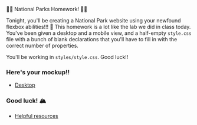  🐻🌲 National Parks Homework! 🐻🌲

Tonight, you'll be creating a National Park website using your newfound flexbox abilities!!! 💪 This homework is a lot like the lab we did in class today. You've been given a desktop and a mobile view, and a half-empty `style.css` file with a bunch of blank declarations that you'll have to fill in with the correct number of properties.

You'll be working in `styles/style.css`. Good luck!!

### Here's your mockup!!

- [Desktop](https://git.generalassemb.ly/sei-jeddah/HW_W02_D02_Flexbox/blob/master/mockup/desktop.jpg)

### Good luck! 🏔
- [Helpful resources](http://learnlayout.com/no-layout.html)
